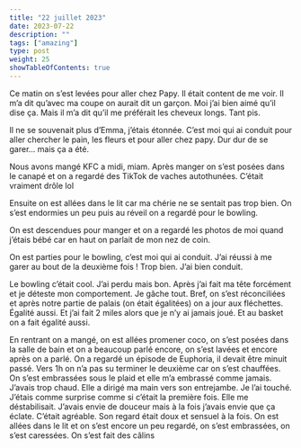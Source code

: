```yaml
---
title: "22 juillet 2023"
date: 2023-07-22
description: ""
tags: ["amazing"]
type: post
weight: 25
showTableOfContents: true
---
```


Ce matin on s’est levées pour aller chez Papy. Il était content de me voir. Il m’a dit qu’avec ma coupe on aurait dit un garçon. Moi j’ai bien aimé qu’il dise ça. Mais il m’a dit qu’il me préférait les cheveux longs. Tant pis.

Il ne se souvenait plus d’Emma, j’étais étonnée. C’est moi qui ai conduit pour aller chercher le pain, les fleurs et pour aller chez papy. Dur dur de se garer… mais ça a été.

Nous avons mangé KFC a midi, miam. Après manger on s’est posées dans le canapé et on a regardé des TikTok de vaches autothunées. C’était vraiment drôle lol

Ensuite on est allées dans le lit car ma chérie ne se sentait pas trop bien. On s’est endormies un peu puis au réveil on a regardé pour le bowling.

On est descendues pour manger et on a regardé les photos de moi quand j’étais bébé car en haut on parlait de mon nez de coin.

On est parties pour le bowling, c’est moi qui ai conduit. J’ai réussi à me garer au bout de la deuxième fois ! Trop bien. J’ai bien conduit.

Le bowling c’était cool. J’ai perdu mais bon. Après j’ai fait ma tête forcément et je déteste mon comportement. Je gâche tout. Bref, on s’est réconciliées et après notre partie de palais (on était égalitées) on a jour aux fléchettes. Égalité aussi. Et j’ai fait 2 miles alors que je n’y ai jamais joué. Et au basket on a fait égalité aussi.

En rentrant on a mangé, on est allées promener coco, on s’est posées dans la salle de bain et on a beaucoup parlé encore, on s’est lavées et encore après on a parlé. On a regardé un épisode de Euphoria, il devait être minuit passé. Vers 1h on n’a pas su terminer le deuxième car on s’est chauffées. On s’est embrassées sous le plaid et elle m’a embrassé comme jamais. J’avais trop chaud. Elle a dirigé ma main vers son entrejambe. Je l’ai touché. J’étais comme surprise comme si c’était la première fois. Elle me déstabilisait. J’avais envie de douceur mais à la fois j’avais envie que ça éclate. C’était agréable. Son regard était doux et sensuel à la fois.
On est allées dans le lit et on s’est encore un peu regardé, on s’est embrassées, on s’est caressées. On s’est fait des câlins